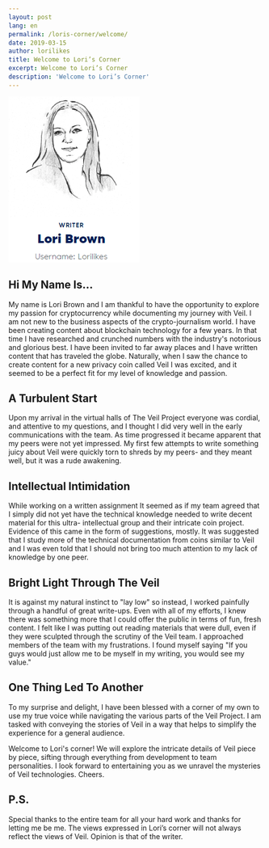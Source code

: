 ```yaml
---
layout: post
lang: en
permalink: /loris-corner/welcome/
date: 2019-03-15
author: lorilikes
title: Welcome to Lori’s Corner
excerpt: Welcome to Lori’s Corner
description: 'Welcome to Lori’s Corner'
---
```

![](/uploads/blog/lori.png)

## Hi My Name Is… 

My name is Lori Brown and I am thankful to have the opportunity to explore my passion for cryptocurrency while documenting my journey with Veil. I am not new to the business aspects of the crypto-journalism world. I have been creating content about blockchain technology for a few years. In that time I have researched and crunched numbers with the industry's notorious and glorious best. I have been invited to far away places and I have written content that has traveled the globe. Naturally, when I saw the chance to create content for a new privacy coin called Veil I was excited, and it seemed to be a perfect fit for my level of knowledge and passion.  


## A Turbulent Start 

Upon my arrival in the virtual halls of The Veil Project everyone was cordial, and attentive to my questions, and I thought I did very well in the early communications with the team. As time progressed it became apparent that my peers were not yet impressed. My first few attempts to write something juicy about Veil were quickly torn to shreds by my peers- and they meant well, but it was a rude awakening. 


## Intellectual Intimidation 

While working on a written assignment It seemed as if my team agreed that I simply did not yet have the technical knowledge needed to write decent material for this ultra- intellectual group and their intricate coin project. Evidence of this came in the form of suggestions, mostly.  It was suggested that I study more of the technical documentation from coins similar to Veil and I was even told that I should not bring too much attention to my lack of knowledge by one peer. 


## Bright Light Through The Veil  

It is against my natural instinct to "lay low" so instead, I worked painfully through a handful of great write-ups. Even with all of my efforts, I knew there was something more that I could offer the public in terms of fun, fresh content. I felt like I was putting out reading materials that were dull, even if they were sculpted through the scrutiny of the Veil team. I approached members of the team with my frustrations. I found myself saying "If you guys would just allow me to be myself in my writing, you would see my value."  

## One Thing Led To Another  
To my surprise and delight, I have been blessed with a corner of my own to use my true voice while navigating the various parts of the Veil Project. I am tasked with conveying the stories of Veil in a way that helps to simplify the experience for a general audience.

Welcome to Lori's corner! We will explore the intricate details of Veil piece by piece, sifting through everything from development to team personalities. I look forward to entertaining you as we unravel the mysteries of Veil technologies. Cheers. 

## P.S. 

Special thanks to the entire team for all your hard work and thanks for letting me be me. The views expressed in Lori’s corner will not always reflect the views of Veil. Opinion is that of the writer. 